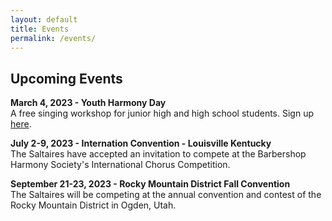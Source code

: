 ```yaml
---
layout: default
title: Events
permalink: /events/
---
```


<h2 class="top">Upcoming Events</h2>

<!---
**Auditions for 2023**
<br>
Audition slots are currently available for the upcoming season. Email <a href="mailto: contact@saltaires.org">contact@saltaires.org</a> to schedule yours today.
--->

**March 4, 2023 - Youth Harmony Day**
<br>
A free singing workshop for junior high and high school students. Sign up <a target="_blank" href="https://docs.google.com/forms/d/e/1FAIpQLSfAvvPwQYo-CtJpoy_gQtFB1y-XKEYlhXJgyCKjvbomgZOFmQ/viewform">here</a>.

**July 2-9, 2023 - Internation Convention - Louisville Kentucky**
<br>
The Saltaires have accepted an invitation to compete at the Barbershop Harmony Society's International Chorus Competition.

**September 21-23, 2023 - Rocky Mountain District Fall Convention**
<br>
The Saltaires will be competing at the annual convention and contest of the Rocky Mountain District in Ogden, Utah.